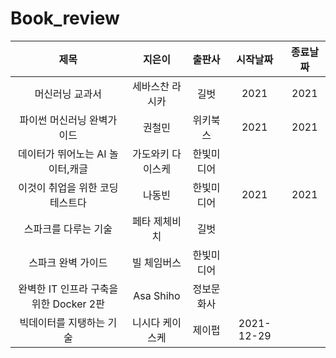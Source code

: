 # Book_review

|제목|지은이|출판사|시작날짜|종료날짜
|:---:|:---:|:---:|:---:|:---:|
|머신러닝 교과서|세바스찬 라시카|길벗|2021|2021
|파이썬 머신러닝 완벽가이드|권철민|위키북스|2021|2021 
|데이터가 뛰어노는 AI 놀이터,캐글|가도와키 다이스케|한빛미디어| 
|이것이 취업을 위한 코딩테스트다|나동빈|한빛미디어|2021|2021 
|스파크를 다루는 기술|페타 제체비치|길벗| 
|스파크 완벽 가이드|빌 체임버스|한빛미디어| 
|완벽한 IT 인프라 구축을 위한 Docker 2판|Asa Shiho|정보문화사| 
|빅데이터를 지탱하는 기술|니시다 케이스케|제이펍| 2021-12-29
